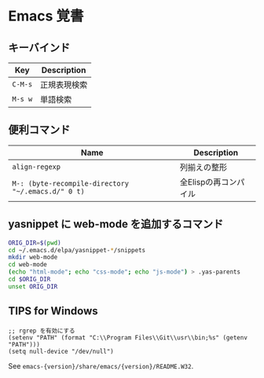 # Emacs 覚書

## キーバインド

| Key     | Description  |
| ------- | ------------ |
| `C-M-s` | 正規表現検索 |
| `M-s w` | 単語検索     |

## 便利コマンド

| Name                                               | Description           |
| -------------------------------------------------- | --------------------- |
| `align-regexp`                                     | 列揃えの整形          |
| `M-: (byte-recompile-directory "~/.emacs.d/" 0 t)` | 全Elispの再コンパイル |

## yasnippet に web-mode を追加するコマンド

```sh
ORIG_DIR=$(pwd)
cd ~/.emacs.d/elpa/yasnippet-*/snippets
mkdir web-mode
cd web-mode
(echo "html-mode"; echo "css-mode"; echo "js-mode") > .yas-parents
cd $ORIG_DIR
unset ORIG_DIR
```

## TIPS for Windows

```elisp
;; rgrep を有効にする
(setenv "PATH" (format "C:\\Program Files\\Git\\usr\\bin;%s" (getenv "PATH")))
(setq null-device "/dev/null")
```

See `emacs-{version}/share/emacs/{version}/README.W32`.
